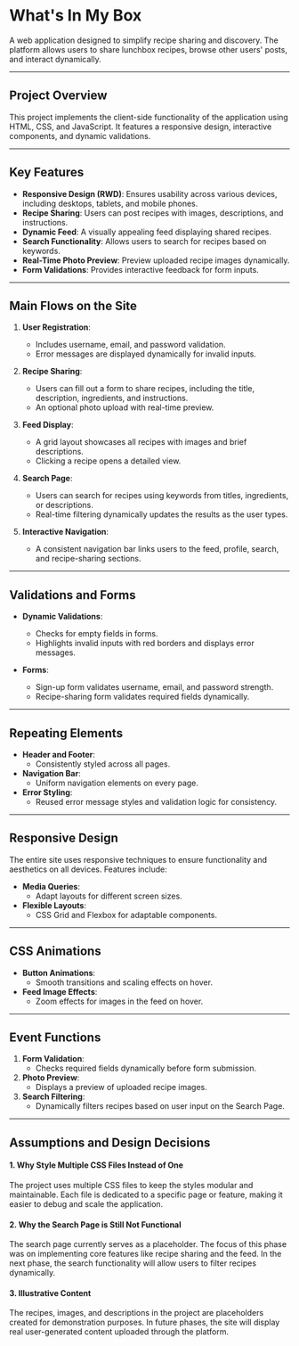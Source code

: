 # What's In My Box

A web application designed to simplify recipe sharing and discovery. The platform allows users to share lunchbox recipes, browse other users' posts, and interact dynamically.

---

## Project Overview
This project implements the client-side functionality of the application using HTML, CSS, and JavaScript. It features a responsive design, interactive components, and dynamic validations.

---

## Key Features
- **Responsive Design (RWD)**: Ensures usability across various devices, including desktops, tablets, and mobile phones.
- **Recipe Sharing**: Users can post recipes with images, descriptions, and instructions.
- **Dynamic Feed**: A visually appealing feed displaying shared recipes.
- **Search Functionality**: Allows users to search for recipes based on keywords.
- **Real-Time Photo Preview**: Preview uploaded recipe images dynamically.
- **Form Validations**: Provides interactive feedback for form inputs.

---

## Main Flows on the Site
1. **User Registration**:
   - Includes username, email, and password validation.
   - Error messages are displayed dynamically for invalid inputs.

2. **Recipe Sharing**:
   - Users can fill out a form to share recipes, including the title, description, ingredients, and instructions.
   - An optional photo upload with real-time preview.

3. **Feed Display**:
   - A grid layout showcases all recipes with images and brief descriptions.
   - Clicking a recipe opens a detailed view.

4. **Search Page**:
   - Users can search for recipes using keywords from titles, ingredients, or descriptions.
   - Real-time filtering dynamically updates the results as the user types.

5. **Interactive Navigation**:
   - A consistent navigation bar links users to the feed, profile, search, and recipe-sharing sections.

---

## Validations and Forms
- **Dynamic Validations**:
  - Checks for empty fields in forms.
  - Highlights invalid inputs with red borders and displays error messages.

- **Forms**:
  - Sign-up form validates username, email, and password strength.
  - Recipe-sharing form validates required fields dynamically.

---

## Repeating Elements
- **Header and Footer**:
  - Consistently styled across all pages.
- **Navigation Bar**:
  - Uniform navigation elements on every page.
- **Error Styling**:
  - Reused error message styles and validation logic for consistency.

---

## Responsive Design
The entire site uses responsive techniques to ensure functionality and aesthetics on all devices. Features include:
- **Media Queries**:
  - Adapt layouts for different screen sizes.
- **Flexible Layouts**:
  - CSS Grid and Flexbox for adaptable components.

---

## CSS Animations
- **Button Animations**:
  - Smooth transitions and scaling effects on hover.
- **Feed Image Effects**:
  - Zoom effects for images in the feed on hover.

---

## Event Functions
1. **Form Validation**:
   - Checks required fields dynamically before form submission.
2. **Photo Preview**:
   - Displays a preview of uploaded recipe images.
3. **Search Filtering**:
   - Dynamically filters recipes based on user input on the Search Page.


---

## Assumptions and Design Decisions

#### 1. Why Style Multiple CSS Files Instead of One
The project uses multiple CSS files to keep the styles modular and maintainable. Each file is dedicated to a specific page or feature, making it easier to debug and scale the application.

#### 2. Why the Search Page is Still Not Functional
The search page currently serves as a placeholder. The focus of this phase was on implementing core features like recipe sharing and the feed. In the next phase, the search functionality will allow users to filter recipes dynamically.

#### 3. Illustrative Content
The recipes, images, and descriptions in the project are placeholders created for demonstration purposes. In future phases, the site will display real user-generated content uploaded through the platform.
